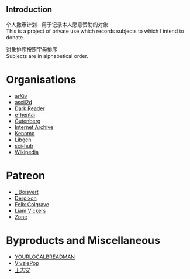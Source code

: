 ## Introduction

个人撒币计划--用于记录本人愿意赞助的对象  
This is a project of private use which records subjects to which I intend to donate.

对象排序按照字母排序  
Subjects are in alphabetical order.

# Organisations
- [arXiv](https://arxiv.org/about/donate)
- [ascii2d](https://ascii2d.net/readme) 
- [Dark Reader](https://opencollective.com/darkreader/donate)
- [e-hentai](https://e-hentai.org/bitcoin.php)
- [Gutenberg](https://gutenberg.org/donate/)
- [Internet Archive](https://archive.org/donate)
- [Kenomo](https://kemono.party/support)
- [Libgen](https://libgen.life/viewtopic.php?p=79795#p79795)
- [sci-hub](https://sci-hub.se/donate)
- [Wikipedia](https://donate.wikimedia.org/w/index.php?title=Special:LandingPage&country=SG&uselang=zh-cn&utm_medium=spontaneous&utm_source=fr-redir&utm_campaign=spontaneous)
# Patreon
- [_ Boisvert](https://www.patreon.com/boisvert)
- [Derpixon](https://www.patreon.com/derpixon)
- [Felix Colgrave](https://www.patreon.com/felixcolgrave)
- [Liam Vickers](https://www.patreon.com/LiamVickersAnimation)
- [Zone](https://www.patreon.com/zone)
# Byproducts and Miscellaneous
- [YOURLOCALBREADMAN](https://www.teepublic.com/user/voidcollective?utm_source=designer&utm_medium=social&utm_campaign=k8PnZ8AtQ5g)
- [VivziePop](https://sharkrobot.com/collections/vivziepop)
- [王志安](https://www.youtube.com/c/%E7%8E%8B%E5%BF%97%E5%AE%891)
